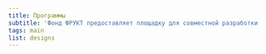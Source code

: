 ```yaml
---
title: Программы
subtitle: 'Фонд ФРУКТ предоставляет площадку для совместной разработки и реализации открытых социо-культурных программ, соответствующим его ценностям и миссии.'
tags: main
list: designs
---
```


